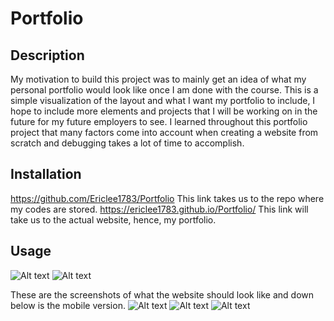 # Portfolio

## Description
My motivation to build this project was to mainly get an idea of what my personal portfolio would look like once I am done with the course. This is a simple visualization of the layout and what I want my portfolio to include, I hope to include more elements and projects that I will be working on in the future for my future employers to see. I learned throughout this portfolio project that many factors come into account when creating a website from scratch and debugging takes a lot of time to accomplish. 

## Installation 
https://github.com/Ericlee1783/Portfolio This link takes us to the repo where my codes are stored.
https://ericlee1783.github.io/Portfolio/ This link will take us to the actual website, hence, my portfolio. 

## Usage
![Alt text](image.png) 
![Alt text](image-1.png)

These are the screenshots of what the website should look like and down below is the mobile version. 
![Alt text](image-2.png)
![Alt text](image-3.png)
![Alt text](image-4.png)
